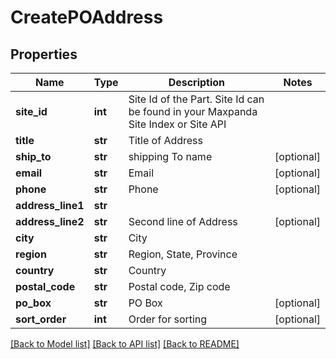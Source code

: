 # CreatePOAddress

## Properties
Name | Type | Description | Notes
------------ | ------------- | ------------- | -------------
**site_id** | **int** | Site Id of the Part. Site Id can be found in your Maxpanda Site Index or Site API | 
**title** | **str** | Title of Address | 
**ship_to** | **str** | shipping To name | [optional] 
**email** | **str** | Email | [optional] 
**phone** | **str** | Phone | [optional] 
**address_line1** | **str** |  | 
**address_line2** | **str** | Second line of Address | [optional] 
**city** | **str** | City | 
**region** | **str** | Region, State, Province | 
**country** | **str** | Country | 
**postal_code** | **str** | Postal code, Zip code | 
**po_box** | **str** | PO Box | [optional] 
**sort_order** | **int** | Order for sorting | [optional] 

[[Back to Model list]](../README.md#documentation-for-models) [[Back to API list]](../README.md#documentation-for-api-endpoints) [[Back to README]](../README.md)

